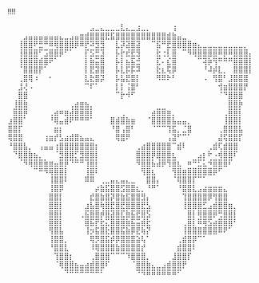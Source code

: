 !!!!

⠀⠀⠀⠀⠀⠀⠀⠀⠀⠀⠀⠀⠀⠀⠀⠀⣠⣀⣄⣀⣀⣀⣇⣄⣀⣰⣀⡀⠀⠀⠀⠀⢰⠀⠀⠀⠀⠀⠀⠀⠀⠀⠀⠀⠀⠀⠀⠀
⠀⠀⠀⣠⣤⣤⣤⣤⣤⣤⣄⣀⣠⣤⣶⣾⣿⣿⣿⣟⣯⣿⣿⣿⣿⣿⣿⣿⣿⣿⣿⣾⣷⣤⣀⠀⠀⠀⠀⠀⠀⠀⠀⠀⠀⠀⠀⠀
⠀⠀⢸⣿⣿⠟⣛⠛⠿⢿⣿⣿⣿⡿⠿⡟⠽⣻⣻⠀⠀⣇⡽⣽⣿⣽⠀⠀⠉⣯⠛⣟⣿⣿⣿⣿⣶⣄⣀⣀⣀⣀⣀⣀⣀⣀⡀⠀
⠀⠀⢸⣿⣿⣿⠋⣩⣿⣿⡿⠋⠁⠀⠀⡏⣫⣛⣹⠀⠀⡧⡗⣞⣟⣻⠀⠀⠀⣗⢐⡇⣿⠀⠉⠻⢿⣿⣿⣿⣿⠿⡿⠿⣿⣿⣿⡄
⠀⠀⢸⣿⣿⣿⣾⣿⠟⠁⠀⠀⠀⠀⠀⡇⣷⣭⣿⠀⠀⡧⡇⣦⣯⣚⠀⠀⠀⣏⠄⣎⣿⠀⠀⠀⠀⠉⢽⡷⢻⠛⠛⠛⣿⣿⣿⡇
⠀⠀⠈⣿⣿⣿⡟⠁⠀⠀⠀⠀⠀⠀⠀⡇⣟⣽⣿⠀⠀⡧⣇⡯⡯⠽⠀⠀⠀⣗⣆⢯⡿⠀⠀⠀⠀⠀⠘⠼⡾⣇⡀⠀⣿⣿⣿⡇
⠀⠀⢀⣿⢿⠰⠀⠀⠂⠀⠀⠀⠀⠀⠀⣇⣗⣿⡽⠀⠀⡧⣧⣟⣿⡇⠀⠀⠀⠻⠿⠗⠃⠀⠀⠀⠀⠀⠠⠀⢻⣿⠃⣸⣿⣿⣿⠀
⠀⠀⣸⢜⠠⠀⠀⠀⠀⠀⠀⠀⠀⠀⠀⠉⠏⠁⠀⠀⠀⡇⡇⢨⣿⠃⠀⠀⠀⠀⠀⠀⠀⠀⠀⠀⠀⠀⠀⠀⠀⢺⣶⣿⣿⣿⡟⠀
⠀⠀⣿⣿⠀⠀⠀⠀⠀⠀⠀⠀⠀⠀⠀⠀⠀⠀⠀⠀⠀⠉⡗⠺⠋⠀⠀⠀⠀⠀⠀⠀⠀⠀⠀⠀⠀⠀⠀⠀⠀⠈⠙⣿⣿⣿⠀⠀
⠀⢸⣿⣷⠀⠀⠀⠀⠀⠀⠀⠀⢀⣴⣶⣦⡀⠀⠀⠀⠀⠀⠀⠀⠀⠀⠀⠀⠀⠀⠀⠀⠀⠀⠀⠀⠀⠀⠀⠀⠀⠀⠀⣿⣿⡷⠀⠀
⠀⣿⣿⡿⠀⠀⠀⠀⢀⣴⠶⣶⣼⣿⣿⣿⡇⠀⠀⠀⠀⠀⢀⠀⠀⠀⠀⠀⣴⣿⣿⣶⡀⠀⠀⠀⠀⠀⠀⠀⠀⠀⢀⣿⣿⡇⠀⠀
⣰⣿⣿⠁⠀⠀⠀⠀⠘⢿⣤⣾⠟⠛⠛⠛⠁⠀⠀⠀⣿⣾⣿⣷⣶⠀⠀⠈⣿⣿⣿⣿⣧⣤⣤⡀⠀⠀⠀⠀⠀⠀⢸⣿⣿⡇⠀⠀
⣿⣿⡏⠀⠀⠀⠀⠀⠀⣶⡆⠀⠀⠀⠀⠀⠀⠀⠀⠀⠘⣿⢠⣿⠃⠀⠀⠀⠈⠉⠉⢹⣯⡀⣈⣿⠀⠀⠀⠀⠀⢀⣿⣿⣿⣧⠀⠀
⢿⣿⣿⠀⠀⠀⠀⢰⣶⡞⣣⣴⣾⣿⣦⣤⣄⠀⠀⠀⠀⢿⣿⠟⠀⠀⠀⠀⠀⠀⠀⢠⣽⠋⠉⠁⠀⠀⠀⠀⠀⣼⢯⣿⣿⡏⠀⠀
⠘⣿⣿⣧⡀⠀⢠⣤⣤⢰⣿⣿⣿⣿⣿⣿⣿⡆⠀⠀⠀⠀⠀⠀⠀⢀⣴⣿⣿⣿⣿⣿⠉⣾⠇⠀⠀⠀⠀⢀⣾⢏⣾⣿⣿⠀⠀⠀
⠀⠙⣿⣿⣷⣦⡀⠀⠀⠈⣻⣿⣿⡋⣻⣿⣿⡇⠀⠀⠀⠀⠀⠀⠀⣿⣿⣿⡿⣿⣿⣿⣆⠀⠀⠀⠀⣠⡆⠗⠠⢾⣿⣿⠏⠀⠀⠀
⠀⠀⠈⠻⢿⣿⣿⣷⣶⣤⣿⡿⠙⠛⠛⢹⣿⡇⠀⠀⠀⠀⠀⠀⠀⠻⣿⣿⣧⣼⡿⢻⣿⣆⠀⠶⠛⣋⣅⠺⣿⣿⣿⠏⠀⠀⠀⠀
⠀⠀⠀⠀⠀⠉⠛⠻⢿⣿⣿⡇⠀⠀⠀⢸⣿⠇⠀⠀⠀⠀⠀⠀⠀⠀⢻⣿⣆⠀⠀⠀⢻⣿⣶⣿⣿⣿⣿⣿⡿⠋⠀⠀⠀⠀⠀⠀
⠀⠀⠀⠀⠀⠀⠀⠀⢸⣿⣿⠇⠀⠀⠀⠿⠿⠀⢀⣀⣤⣄⣤⣄⣀⠀⠀⣿⣿⡄⠀⠀⠈⢿⣿⣿⡏⠉⠁⠀⠀⠀⠀⠀⠀⠀⠀⠀
⠀⠀⠀⠀⠀⠀⠀⠀⢸⣿⡿⠀⠀⠀⠀⠀⠀⡴⣷⣯⣿⣿⣫⣿⣿⣆⡀⠘⠛⠁⠀⠀⠀⠘⣿⣿⣇⣠⣴⣶⣶⣶⣄⠀⠀⠀⠀⠀
⠀⠀⠀⠀⠀⠀⠀⠀⣿⣿⡇⠀⠀⠀⠀⠀⣞⣿⣷⣿⡽⣿⣷⣯⣿⣿⣻⡄⠀⠀⠀⠀⠀⠀⢹⣿⣿⣿⣿⡿⢻⣿⣿⠀⠀⠀⠀⠀
⠀⠀⠀⠀⠀⠀⠀⠀⣿⣿⡇⠀⠀⠀⠀⣰⣧⣿⢷⣿⣟⣿⣟⣿⣿⣿⣟⣣⠀⠀⠀⠀⠀⠀⢸⣿⣿⣿⣋⣠⣾⣿⣿⣶⡀⠀⠀⠀
⠀⠀⠀⠀⠀⠀⠀⠀⣿⣿⡇⠀⠀⠀⢀⣯⣿⣿⡾⣿⣽⣿⣏⣷⣯⣟⣿⣫⠀⠀⠀⠀⠀⠀⠀⣿⡇⢿⣿⣿⡿⢛⣿⣿⡇⠀⠀⠀
⠀⠀⠀⠀⠀⠀⠀⠀⣿⣿⡇⠀⠀⠀⠀⣿⣯⡟⣗⣍⣿⣿⣿⣷⣯⣭⣾⣗⠀⠀⠀⠀⠀⠀⢀⣿⡇⠿⢿⣫⣴⣿⣿⣿⠃⠀⠀⠀
⠀⠀⠀⠀⠀⠀⠀⠀⢻⣿⣧⠀⠀⠀⠀⢸⡲⣯⣿⣗⣿⣿⣯⣷⡿⣟⢷⡝⠀⠀⠀⠀⠀⠀⢸⣿⣿⣿⣿⣿⣿⠿⠟⠁⠀⠀⠀⠀
⠀⠀⠀⠀⠀⠀⠀⠀⢸⣿⣿⡀⠀⠀⠀⠀⢿⡻⣿⣯⡾⡿⣿⣿⣿⣵⢧⠁⠀⠀⠀⠀⠀⢀⣾⣿⡿⠉⠁⠀⠀⠀⠀⠀⠀⠀⠀⠀
⠀⠀⠀⠀⠀⠀⠀⠀⠘⣿⣿⣇⠀⠀⠀⠀⠸⢿⣿⣿⣿⣷⣿⣿⣿⣿⡞⠀⠀⠀⠀⠀⠀⣾⣿⣿⠇⠀⠀⠀⠀⠀⠀⠀⠀⠀⠀⠀
⠀⠀⠀⠀⠀⠀⠀⠀⠀⢹⣿⣿⡆⠀⠀⠀⢀⣿⣿⣿⠉⠉⠉⠹⣿⣿⣿⡀⠀⠀⠀⠀⣸⣿⣿⡏⠀⠀⠀⠀⠀⠀⠀⠀⠀⠀⠀⠀
⠀⠀⠀⠀⠀⠀⠀⠀⠀⠈⢿⣿⣿⣦⣤⣴⣾⣿⣿⠏⠀⠀⠀⠀⠈⣿⣿⣷⣄⣀⣠⣾⣿⣿⡟⠀⠀⠀⠀⠀⠀⠀⠀⠀⠀⠀⠀⠀
⠀⠀⠀⠀⠀⠀⠀⠀⠀⠀⠀⠙⠛⠛⠛⠛⠛⠛⠃⠀⠀⠀⠀⠀⠀⠙⠻⠿⠿⠿⠿⠿⠿⠋⠀⠀⠀⠀⠀⠀⠀⠀⠀⠀⠀⠀⠀⠀
